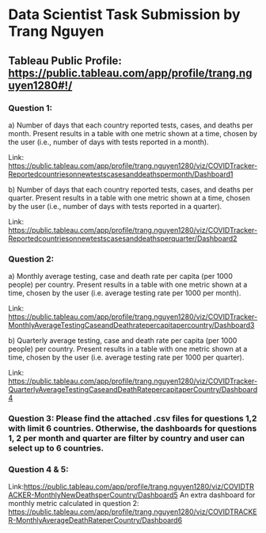 # Data Scientist Task Submission by Trang Nguyen
## Tableau Public Profile: https://public.tableau.com/app/profile/trang.nguyen1280#!/ 

### Question 1:

a)	Number of days that each country reported tests, cases, and deaths per month. Present results in a table with one metric shown at a time, chosen by the user (i.e., number of days with tests reported in a month).

Link: https://public.tableau.com/app/profile/trang.nguyen1280/viz/COVIDTracker-Reportedcountriesonnewtestscasesanddeathspermonth/Dashboard1 

b)	Number of days that each country reported tests, cases, and deaths per quarter. Present results in a table with one metric shown at a time, chosen by the user (i.e., number of days with tests reported in a quarter).

Link: https://public.tableau.com/app/profile/trang.nguyen1280/viz/COVIDTracker-Reportedcountriesonnewtestscasesanddeathsperquarter/Dashboard2 

### Question 2:

a)	Monthly average testing, case and death rate per capita (per 1000 people) per country. Present results in a table with one metric shown at a time, chosen by the user (i.e. average testing rate per 1000 per month).

Link: https://public.tableau.com/app/profile/trang.nguyen1280/viz/COVIDTracker-MonthlyAverageTestingCaseandDeathratepercapitapercountry/Dashboard3 

b)	Quarterly average testing, case and death rate per capita (per 1000 people) per country. Present results in a table with one metric shown at a time, chosen by the user (i.e. average testing rate per 1000 per quarter).

Link: https://public.tableau.com/app/profile/trang.nguyen1280/viz/COVIDTracker-QuarterlyAverageTestingCaseandDeathRatepercapitaperCountry/Dashboard4 

### Question 3: Please find the attached .csv files for questions 1,2 with limit 6 countries. Otherwise, the dashboards for questions 1, 2 per month and quarter are filter by country and user can select up to 6 countries.

### Question 4 & 5: 

Link:https://public.tableau.com/app/profile/trang.nguyen1280/viz/COVIDTRACKER-MonthlyNewDeathsperCountry/Dashboard5 
An extra dashboard for monthly metric calculated in question 2: https://public.tableau.com/app/profile/trang.nguyen1280/viz/COVIDTRACKER-MonthlyAverageDeathRateperCountry/Dashboard6
